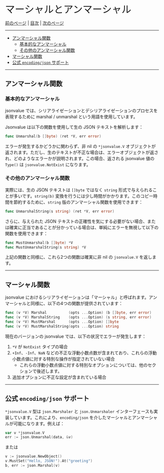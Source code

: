 <font size=6>マーシャルとアンマーシャル</font>

[前のページ](./04_get.md) | [目次](./README.md) | [次のページ](./06_import_export.md)

---

- [アンマーシャル関数](#アンマーシャル関数)
  - [基本的なアンマーシャル](#基本的なアンマーシャル)
  - [その他のアンマーシャル関数](#その他のアンマーシャル関数)
- [マーシャル関数](#マーシャル関数)
- [公式 `encoding/json` サポート](#公式-encodingjson-サポート)

---

## アンマーシャル関数

### 基本的なアンマーシャル

jsonvalue では、シリアライゼーションとデシリアライゼーションのプロセスを表現するために marshal / unmarshal という用語を使用しています。

Jsonvalue は以下の関数を使用して生の JSON テキストを解析します：

```go
func Unmarshal(b []byte) (ret *V, err error)
```

エラーが発生するかどうかに関わらず、非 nil の `*jsonvalue.V` オブジェクトが返されます。ただし、生のテキストが不正な場合は、エラーオブジェクトが返され、どのようなエラーかが説明されます。この場合、返される jsonvalue 値の `Type()` は `jsonvalue.NotExist` になります。

### その他のアンマーシャル関数

実際には、生の JSON テキストは `[]byte` ではなく `string` 形式で与えられることが多いです。`string(b)` 変換を行うには少し時間がかかります。このコピー時間を節約するために、`string` 版のアンマーシャル関数を使用できます：

```go
func UnmarshalString(s string) (ret *V, err error)
```

さらに、与えられた JSON テキストの正確性を気にする必要がない場合、または確実に正当であることが分かっている場合は、単純にエラーを無視して以下の関数を使用できます：

```go
func MustUnmarshal(b []byte) *V
func MustUnmarshalString(s string) *V
```

上記の関数と同様に、これら2つの関数は確実に非 nil の `jsonvalue.V` を返します。

---

## マーシャル関数

jsonvalue におけるシリアライゼーションは「マーシャル」と呼ばれます。アンマーシャルと同様に、以下の4つの関数が提供されています：

```go
func (v *V) Marshal          (opts ...Option) (b []byte, err error)
func (v *V) MarshalString    (opts ...Option) (s string, err error)
func (v *V) MustMarshal      (opts ...Option) []byte
func (v *V) MustMarshalString(opts ...Option) string
```

現在のバージョンの jsonvalue では、以下の状況でエラーが発生します：

1. `*V` が `NotExist` タイプの場合
2. `+Inf`、`-Inf`、`NaN` などの不正な浮動小数点数が含まれており、これらの浮動小数点値に対する特別な操作が指定されていない場合
   - これらの浮動小数点値に対する特別なオプションについては、他のセクションで後述します。
3. 追加オプションに不正な設定が含まれている場合

---

## 公式 `encoding/json` サポート

`*jsonvalue.V` 型は `json.Marshaler` と `json.Unmarshaler` インターフェースも実装しています。これにより、`encoding/json` を介したマーシャルとアンマーシャルが可能になります。例えば：

```go
var v *jsonvalue.V
err := json.Unmarshal(data, &v)
```

または

```go
v := jsonvalue.NewObject()
v.MustSet("Hello, JSON!").At("greeting")
b, err := json.Marshal(v)
```

